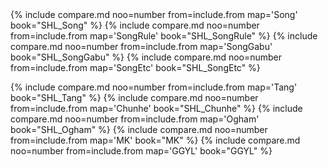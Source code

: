 <div class="compared" markdown="1">
{% include compare.md noo=number from=include.from map='Song' book="SHL_Song" %}
{% include compare.md noo=number from=include.from map='SongRule' book="SHL_SongRule" %}
{% include compare.md noo=number from=include.from map='SongGabu' book="SHL_SongGabu" %}
{% include compare.md noo=number from=include.from map='SongEtc' book="SHL_SongEtc" %}

{% include compare.md noo=number from=include.from map='Tang' book="SHL_Tang" %}
{% include compare.md noo=number from=include.from map='Chunhe' book="SHL_Chunhe" %}
{% include compare.md noo=number from=include.from map='Ogham' book="SHL_Ogham" %}
{% include compare.md noo=number from=include.from map='MK' book="MK" %}
{% include compare.md noo=number from=include.from map='GGYL' book="GGYL" %}
</div>
